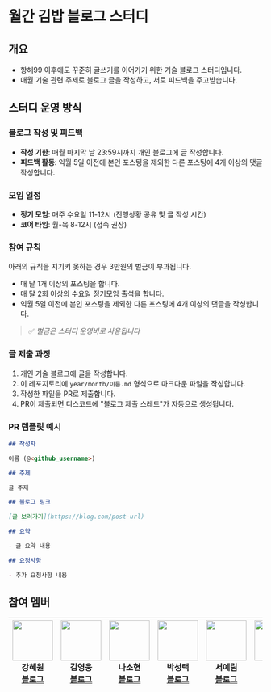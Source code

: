 # 월간 김밥 블로그 스터디

## 개요

- 항해99 이후에도 꾸준히 글쓰기를 이어가기 위한 기술 블로그 스터디입니다.
- 매월 기술 관련 주제로 블로그 글을 작성하고, 서로 피드백을 주고받습니다.

## 스터디 운영 방식

### 블로그 작성 및 피드백

- **작성 기한**: 매월 마지막 날 23:59시까지 개인 블로그에 글 작성합니다.
- **피드백 활동**: 익월 5일 이전에 본인 포스팅을 제외한 다른 포스팅에 4개 이상의 댓글 작성합니다.

### 모임 일정

- **정기 모임**: 매주 수요일 11-12시 (진행상황 공유 및 글 작성 시간)
- **코어 타임**: 월-목 8-12시 (접속 권장)

### 참여 규칙

아래의 규칙을 지기키 못하는 경우 3만원의 벌금이 부과됩니다.

- 매 달 1개 이상의 포스팅을 합니다.
- 매 달 2회 이상의 수요일 정기모임 출석을 합니다.
- 익월 5일 이전에 본인 포스팅을 제외한 다른 포스팅에 4개 이상의 댓글을 작성합니다.

> ✅ _벌금은 스터디 운영비로 사용됩니다_

### 글 제출 과정

1. 개인 기술 블로그에 글을 작성합니다.
2. 이 레포지토리에 `year/month/이름.md` 형식으로 마크다운 파일을 작성합니다.
3. 작성한 파일을 PR로 제출합니다.
4. PR이 제출되면 디스코드에 "블로그 제출 스레드"가 자동으로 생성됩니다.

### PR 템플릿 예시

```markdown
## 작성자

이름 (@<github_username>)

## 주제

글 주제

## 블로그 링크

[글 보러가기](https://blog.com/post-url)

## 요약

- 글 요약 내용

## 요청사항

- 추가 요청사항 내용
```

## 참여 멤버

| <a href="https://github.com/kanghyewon"><img src="https://github.com/kanghyewon.png" width="80" height="80"></a><br />**강혜원**<br />[블로그](https://velog.io/@kanghyeron/posts) | <a href="https://github.com/houndhollis"><img src="https://github.com/houndhollis.png" width="80" height="80"></a><br />**김영웅**<br />[블로그](https://velog.io/@houndhollis/posts) | <a href="https://github.com/naroso-o"><img src="https://github.com/naroso-o.png" width="80" height="80"></a><br />**나소현**<br />[블로그](https://naroso-o.github.io/dev) | <a href="https://github.com/stoic-park"><img src="https://github.com/stoic-park.png" width="80" height="80"></a><br />**박성택**<br />[블로그](https://stoic-park.vercel.app/post) | <a href="https://github.com/yerimmseo"><img src="https://github.com/yerimmseo.png" width="80" height="80"></a><br />**서예림**<br />[블로그](https://velog.io/@yerim7386/posts) | <a href="https://github.com/lapidix"><img src="https://github.com/lapidix.png" width="80" height="80"></a><br />**이민기**<br />[블로그](https://blog.lapidix.com) | <a href="https://github.com/LEEYEONSEONG"><img src="https://github.com/LEEYEONSEONG.png" width="80" height="80"></a><br />**이연성**<br />[블로그](https://leeyeonseong.github.io/tech-blog/) | <a href="https://github.com/zenna9"><img src="https://github.com/zenna9.png" width="80" height="80"></a><br />**정채은**<br />[블로그](https://zenna9.tistory.com/) |
| :---: | :---: | :---: | :---: | :---: | :---: | :---: | :---: |
